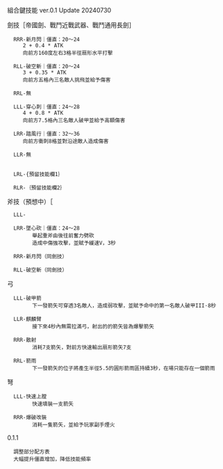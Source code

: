 組合鍵技能
ver.0.1
Update 20240730




劍技［帝國劍、戰鬥近戰武器、戰鬥通用長劍］

      RRR-新月閃｜僵直：20～24
         2 + 0.4 * ATK
         向前方160度左右3格半徑扇形水平打擊
      
      RLL-破空斬｜僵直：20～24
         3 + 0.35 * ATK
         向前方五格內三名敵人挑飛並給予傷害

      RRL-無
      
      LLL-穿心刺｜僵直：24～28
         4 + 0.8 * ATK
         向前方7.5格內三名敵人破甲並給予高額傷害
      
      LRR-踏風行｜僵直：32～36
         向前方衝刺8格並對沿途敵人造成傷害

      LLR-無
         

      LRL-{預留技能欄1｝

      RLR-｛預留技能欄2｝


斧技（預想中）［

      LLL-

      LRR-墜心砍｜僵直：24～28
            舉起重斧由後往前奮力劈砍
            造成中傷強攻擊，並賦予緩速V，3秒

      RRR-新月閃（同劍技）

      RLL-破空斬（同劍技）


弓

      LLL-破甲箭
            下一發箭矢可穿透3名敵人，造成弱攻擊，並賦予命中的第一名敵人破甲III·8秒

      LLR-麒麟臂
            接下來4秒內無需拉滿弓，射出的的箭矢皆為爆擊箭矢
      
      RRR-散射
            消耗7支箭矢，對前方快速輸出扇形箭矢7支

      RRL-箭雨
            下一發箭矢的位子將產生半徑5.5的圓形箭雨區持續3秒，在場只能存在一個箭雨

弩

      LLL-快速上膛
            快速填裝一支箭矢

      RRR-爆破改裝
            消耗一隻箭矢，並給予玩家副手煙火

0.1.1
      
      調整部分配方表
      大幅提升僵直增加，降低技能頻率